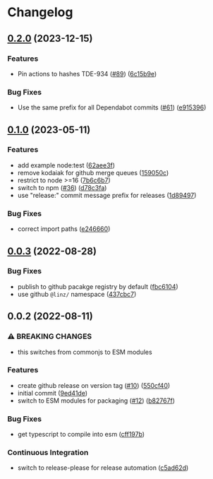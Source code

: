 # Changelog

## [0.2.0](https://github.com/linz/template-javascript-hello-world/compare/v0.1.0...v0.2.0) (2023-12-15)


### Features

* Pin actions to hashes TDE-934 ([#89](https://github.com/linz/template-javascript-hello-world/issues/89)) ([6c15b9e](https://github.com/linz/template-javascript-hello-world/commit/6c15b9e4da2e90cd096e835893f3e1157e3c3b7d))


### Bug Fixes

* Use the same prefix for all Dependabot commits ([#61](https://github.com/linz/template-javascript-hello-world/issues/61)) ([e915396](https://github.com/linz/template-javascript-hello-world/commit/e915396c686cdaa98bdcc3d01dad412a1bcdbc71))

## [0.1.0](https://github.com/linz/template-javascript-hello-world/compare/v0.0.3...v0.1.0) (2023-05-11)


### Features

* add example node:test ([62aee3f](https://github.com/linz/template-javascript-hello-world/commit/62aee3f5c8b7ae45957422c50c90b5d5975dd371))
* remove kodaiak for github merge queues ([159050c](https://github.com/linz/template-javascript-hello-world/commit/159050c99e8c033fcc23cba6ce478345aeeeacae))
* restrict to node &gt;=16 ([7b6c6b7](https://github.com/linz/template-javascript-hello-world/commit/7b6c6b7ad9901a0f83eb75a25b4d95d9a375d3dc))
* switch to npm ([#36](https://github.com/linz/template-javascript-hello-world/issues/36)) ([d78c3fa](https://github.com/linz/template-javascript-hello-world/commit/d78c3fa69f62e5eb99701c628fc7adaa599a04a6))
* use "release:" commit message prefix for releases ([1d89497](https://github.com/linz/template-javascript-hello-world/commit/1d894970c03ec34494b27180097734746aec7f27))


### Bug Fixes

* correct import paths ([e246660](https://github.com/linz/template-javascript-hello-world/commit/e246660f95846a5a1a4197736c2987a92ba185c9))

## [0.0.3](https://github.com/linz/template-javascript-hello-world/compare/v0.0.2...v0.0.3) (2022-08-28)

### Bug Fixes

- publish to github pacakge registry by default ([fbc6104](https://github.com/linz/template-javascript-hello-world/commit/fbc6104a098c703c5ff15126912315a34914ea20))
- use github `@linz/` namespace ([437cbc7](https://github.com/linz/template-javascript-hello-world/commit/437cbc785b38effbc43ee365f6c1046657b49d12))

## 0.0.2 (2022-08-11)

### ⚠ BREAKING CHANGES

- this switches from commonjs to ESM modules

### Features

- create github release on version tag ([#10](https://github.com/linz/template-javascript-hello-world/issues/10)) ([550cf40](https://github.com/linz/template-javascript-hello-world/commit/550cf406918c06faac6bf7b2e57500f5f4be621a))
- initial commit ([9ed41de](https://github.com/linz/template-javascript-hello-world/commit/9ed41de00ea3cf08eda07563bc444c124fb6814c))
- switch to ESM modules for packaging ([#12](https://github.com/linz/template-javascript-hello-world/issues/12)) ([b82767f](https://github.com/linz/template-javascript-hello-world/commit/b82767fa973324a23f9f6eb692147f603ea6a0cc))

### Bug Fixes

- get typescript to compile into esm ([cff197b](https://github.com/linz/template-javascript-hello-world/commit/cff197be277a9f13277f10276cc93d1a6835328e))

### Continuous Integration

- switch to release-please for release automation ([c5ad62d](https://github.com/linz/template-javascript-hello-world/commit/c5ad62d7fc96a198618bebb716702c56758e9824))
